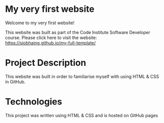 # My very first website
Welcome to my very first website! 

This website was built as part of the Code Institute Software Developer course.
Please click here to visit the website: https://siobhaing.github.io/my-full-template/

# Project Description
This website was built in order to familiarise myself with using HTML & CSS in GitHub.

# Technologies
This project was written using HTML & CSS and is hosted on GitHub pages
